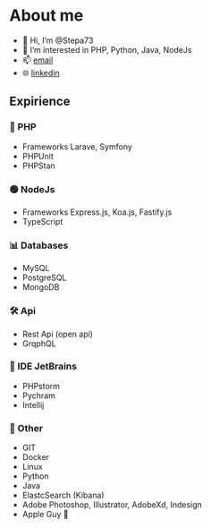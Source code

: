 # About me
- 👋 Hi, I’m @Stepa73
- 👀 I’m interested in PHP, Python, Java, NodeJs
- 📫 [email](mailto:stopka.zdrazil@gmail.com)
- 🌐 [linkedin](https://www.linkedin.com/in/stepan-zdrazil) 

## Expirience
### 🐘 PHP
- Frameworks Larave, Symfony
- PHPUnit 
- PHPStan

### 🟢 NodeJs
- Frameworks Express.js, Koa.js, Fastify.js 
- TypeScript

### 📊 Databases
- MySQL
- PostgreSQL
- MongoDB

### 🛠️ Api
- Rest Api (open api)
- GrqphQL

### 🔖 IDE JetBrains 
- PHPstorm
- Pychram
- Intellij

### 🍕 Other
- GIT
- Docker 
- Linux
- Python
- Java
- ElastcSearch (Kibana)
- Adobe Photoshop, Illustrator, AdobeXd, Indesign
- Apple Guy 
